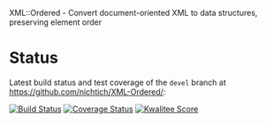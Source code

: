 XML::Ordered - Convert document-oriented XML to data structures, preserving element order

# Status

Latest build status and test coverage of the `devel` branch at <https://github.com/nichtich/XML-Ordered/>:

[![Build Status](https://travis-ci.org/nichtich/XML-Ordered.png)](https://travis-ci.org/nichtich/XML-Ordered)
[![Coverage Status](https://coveralls.io/repos/nichtich/XML-Ordered/badge.png?branch=devel)](https://coveralls.io/r/nichtich/XML-Ordered?branch=devel)
[![Kwalitee Score](http://cpants.cpanauthors.org/dist/XML-Ordered.png)](http://cpants.cpanauthors.org/dist/XML-Ordered)
